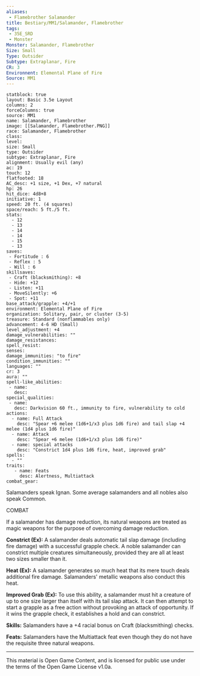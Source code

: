```yaml
---
aliases:
 - Flamebrother Salamander
title: Bestiary/MM1/Salamander, Flamebrother
tags: 
 - 35E_SRD
 - Monster
Monster: Salamander, Flamebrother
Size: Small
Type: Outsider
Subtype: Extraplanar, Fire
CR: 3
Environnent: Elemental Plane of Fire
Source: MM1
---
```


```statblock
statblock: true
layout: Basic 3.5e Layout
columns: 2
forceColumns: true
source: MM1 
name: Salamander, Flamebrother
image: [[Salamander, Flamebrother.PNG]]
race: Salamander, Flamebrother
class: 
level: 
size: Small
type: Outsider
subtype: Extraplanar, Fire
alignment: Usually evil (any)
ac: 19
touch: 12
flatfooted: 18
AC_desc: +1 size, +1 Dex, +7 natural
hp: 26
hit_dice: 4d8+8
initiative: 1
speed: 20 ft. (4 squares)
space/reach: 5 ft./5 ft.
stats:
  - 12
  - 13
  - 14
  - 14
  - 15
  - 13
saves:
 - Fortitude : 6
 - Reflex : 5
 - Will : 6
skillsaves:
 - Craft (blacksmithing): +8
 - Hide: +12
 - Listen: +11
 - MoveSilently: +6
 - Spot: +11
base_attack/grapple: +4/+1
environment: Elemental Plane of Fire
organization: Solitary, pair, or cluster (3-5)
treasure: Standard (nonflammables only)
advancement: 4-6 HD (Small)
level_adjustment: +4
damage_vulnerabilities: ""
damage_resistances: 
spell_resist: 
senses: 
damage_immunities: "to fire"
condition_immunities: ""
languages: ""
cr: 3
aura: ""
spell-like_abilities:
 - name: 
   desc: 
special_qualities:
 - name:
   desc: Darkvision 60 ft., immunity to fire, vulnerability to cold
actions:
  - name: Full Attack
    desc: "Spear +6 melee (1d6+1/x3 plus 1d6 fire) and tail slap +4 melee (1d4 plus 1d6 fire)"
  - name: Attack
    desc: "Spear +6 melee (1d6+1/x3 plus 1d6 fire)"
  - name: special attacks
    desc: "Constrict 1d4 plus 1d6 fire, heat, improved grab"
spells:
  - ""
traits:
   - name: Feats
     desc: Alertness, Multiattack
combat_gear:  
```


Salamanders speak Ignan. Some average salamanders and all nobles also speak Common.

COMBAT

If a salamander has damage reduction, its natural weapons are treated as magic weapons for the purpose of overcoming damage reduction.


**Constrict (Ex):** A salamander deals automatic tail slap damage (including fire damage) with a successful grapple check. A noble salamander can constrict multiple creatures simultaneously, provided they are all at least two sizes smaller than it.


**Heat (Ex):** A salamander generates so much heat that its mere touch deals additional fire damage. Salamanders' metallic weapons also conduct this heat.


**Improved Grab (Ex):** To use this ability, a salamander must hit a creature of up to one size larger than itself with its tail slap attack. It can then attempt to start a grapple as a free action without provoking an attack of opportunity. If it wins the grapple check, it establishes a hold and can constrict.


**Skills:** Salamanders have a +4 racial bonus on Craft (blacksmithing) checks.


**Feats:** Salamanders have the Multiattack feat even though they do not have the requisite three natural weapons.

---

This material is Open Game Content, and is licensed for public use under the terms of the Open Game License v1.0a.
